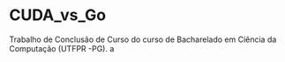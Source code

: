 # CUDA_vs_Go
Trabalho de Conclusão de Curso do curso de Bacharelado em Ciência da Computação (UTFPR -PG).
a
